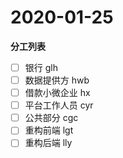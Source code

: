 # 2020-01-25

**分工列表**

- [ ] 银行 glh
- [ ] 数据提供方 hwb
- [ ] 借款小微企业 hx
- [ ] 平台工作人员 cyr
- [ ] 公共部分 cgc
- [ ] 重构前端 lgt
- [ ] 重构后端 lly
